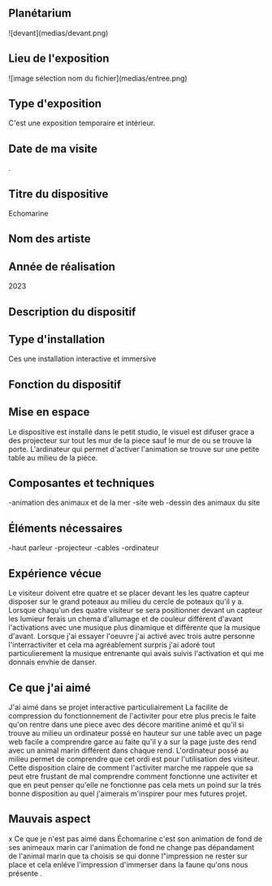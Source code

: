 <h2>Planétarium</h2>
![devant](medias/devant.png)

<h2>Lieu de l'exposition</h2>
![image sélection nom du fichier](medias/entree.png) 

<h2>Type d'exposition</h2>
C'est une exposition temporaire et intérieur.

<h2>Date de ma visite</h2>
 .

<h2>Titre du dispositive</h2>
Echomarine

<h2>Nom des artiste</h2>


<h2>Année de réalisation</h2>
2023

<h2>Description du dispositif</h2>


<h2>Type d'installation </h2>
Ces une installation interactive et immersive

<h2>Fonction du dispositif </h2>

<h2>Mise en espace</h2>
Le dispositive est installé dans le petit studio, le visuel est difuser grace a des projecteur sur tout les mur de la piece sauf le mur de ou se trouve la porte. L'ardinateur qui permet d'activer l'animation se trouve sur une petite table au milieu de la piéce.

<h2>Composantes et techniques</h2>
-animation des animaux et de la mer
-site web 
-dessin des animaux du site

<h2>Éléments nécessaires</h2>
-haut parleur
-projecteur
-cables
-ordinateur 

<h2>Expérience vécue</h2>
Le visiteur doivent etre quatre et se placer devant les les quatre capteur disposer sur le grand poteaux au milieu du cercle de poteaux qu'il y a. Lorsque chaqu'un des quatre visiteur se sera positionner devant un capteur les lumieur ferais un chema d'allumage et de couleur différent d'avant l'activations avec une musique plus dinamique et différente que la musique d'avant. Lorsque j'ai essayer l'oeuvre j'ai activé avec trois autre personne l'interractiviter et cela ma agréablement surpris j'ai adoré tout particulierement la musique entrenante qui avais suivis l'activation et qui me donnais envhie de danser.

<h2>Ce que j'ai aimé</h2>
J'ai aimé dans se projet interactive particuliairement La facilite de compression du fonctionnement de l'activiter pour etre plus precis le faite qu'on rentre dans une piece avec des décore maritine animé et qu'il si trouve au milieu un ordinateur possé en hauteur sur une table avec un page web facile a comprendre garce au faite qu'il y a sur la page juste des rend avec un animal marin différent dans chaque rend. L'ordinateur possé au milieu permet de comprendre que cet ordi est pour l'utilisation des visiteur. Cette disposition claire de comment l'activiter marche me rappele que sa peut etre frustant de mal comprendre comment fonctionne une activiter et que en peut penser qu'elle ne fonctionne pas cela mets un poind sur la trés bonne disposition au quel j'aimerais m'inspirer pour mes futures projet.

<h2>Mauvais aspect</h2>x
Ce que je n'est pas aimé dans Échomarine c'est son animation de fond de ses animeaux marin car l'animation de fond ne change pas dépandament de l'animal marin que ta choisis se qui donne l"impression ne rester sur place et cela enléve l'impression d'immerser dans la faune qu'ons nous présente .
